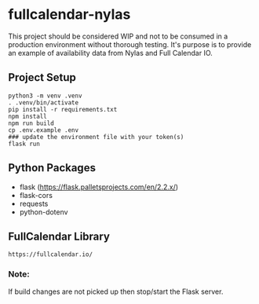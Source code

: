 # fullcalendar-nylas

This project should be considered WIP and not to be consumed in a production environment without thorough testing.
It's purpose is to provide an example of availability data from Nylas and Full Calendar IO.



## Project Setup

```shell script
python3 -m venv .venv
. .venv/bin/activate
pip install -r requirements.txt
npm install
npm run build
cp .env.example .env
### update the environment file with your token(s)
flask run
```

## Python Packages
- flask (https://flask.palletsprojects.com/en/2.2.x/)
- flask-cors
- requests
- python-dotenv


## FullCalendar Library
```
https://fullcalendar.io/
```


### Note:
If build changes are not picked up then stop/start the Flask server.
